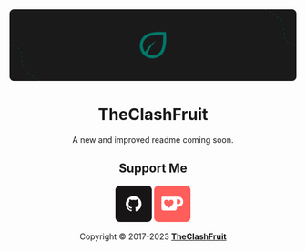 <img alt="TheClashFruit's Logo" src="https://raw.githubusercontent.com/TheClashFruit/TheClashFruit/main/GitHub%20-%20Banner.png">

<p align="center">
  <h1 align="center">TheClashFruit</h1>
</p>

<p align="center">
  A new and improved readme coming soon.
</p>

<h2 align="center">Support Me</h3>
<p align="center">
  <a href="https://github.com/sponsors/TheClashFruit"><img alt="Github Sponsors" src="https://raw.githubusercontent.com/TheClashFruit/TheClashFruit/main/GitHub.png" height="64px"></a>
  <a href="https://ko-fi.com/TheClashFruit"><img alt="Ko-Fi" src="https://raw.githubusercontent.com/TheClashFruit/TheClashFruit/main/Ko-Fi.png" height="64px"></a>
</p>

<!--

<p id="badges" align="center">
  <a href="https://www.theclashfruit.me"><img alt="Website" src="https://img.shields.io/website?url=https%3A%2F%2Fwww.theclashfruit.me"></a>
  <a href="https://l.theclashfruit.me/discord"><img alt="Discord" src="https://img.shields.io/discord/852874519684186113?label=discord"></a>
  <a href="https://wakatime.com/@c6bc8514-d33b-4828-b814-99e3b1ee38a2"><img src="https://wakatime.com/badge/user/c6bc8514-d33b-4828-b814-99e3b1ee38a2.svg" alt="Total time coded since Nov 7 2021" /></a>
  <img src="https://komarev.com/ghpvc/?username=TheClashFruit&label=views">
</p>

<p align="center">
  A Hungarian guy studying software development, but have self-taught himself.
</p>

<h2>About</h2>
<p align="left">
  I'm a software developer in my free time and student living in Hungary, I like to make android apps, websites, discord bots. I'm good in Kotlin, Java, JavaScript, HTML and CSS but I know some Rust, Python and I can write hello world in C++;
</p>

<h3>Projects</h3>

<table>
  <thead>
    <tr>
      <th>Icon</th>
      <th>Name</th>
      <th>About</th>
      <th>Repo</th>
    </tr>
  </thead>
  <tbody>
    <tr>
      <td><img width="48px" height="48px" src="https://cdn.theclashfruit.me/images/meteor_icon.svg"></td>
      <td>Meteor</td>
      <td>An Android Launcher.</td>
      <td><a href="https://github.com/TheClashFruit/MeteorLauncher">TheClashFruit/MeteorLauncher</a></td>
    </tr>
    <tr>
      <td><img width="48px" height="48px" src="https://cdn.theclashfruit.me/images/rithle_logo.svg"></td>
      <td>Rithle</td>
      <td>Android app for Modrinth written in Kotlin.</td>
      <td><a href="https://github.com/TheClashFruit/Rithle">TheClashFruit/Rithle</a></td>
    </tr>
  </tbody>
</table>

<h3>Stats</h3>
<p>
  <img alt="TheClashFruit's GitHub Stats" src="https://github-readme-stats.vercel.app/api?username=TheClashFruit&show_icons=true&include_all_commits=true&count_private=true&bg_color=00000000&text_color=007769b3&icon_color=00796b&title_color=00796b&border_color=007769b3">
</p>

<p>
  <img alt="TheClashFruit's GitHub Stats 2" src="https://github-readme-streak-stats.herokuapp.com?user=TheClashFruit&theme=dark&date_format=M%20j%5B%2C%20Y%5D&background=00796B00&ring=00796B&currStreakLabel=00796B&fire=00796B&stroke=00796B&dates=00796B&currStreakNum=00796B&sideNums=00796B&sideLabels=00796B&border=00796B">
</p>

<p>
  <img alt="TheClashFruit's WakaTime Stats" src="https://github-readme-stats.vercel.app/api/wakatime?username=TheClashFruit&show_icons=true&include_all_commits=true&count_private=true&bg_color=00000000&text_color=007769b3&icon_color=00796b&title_color=00796b&border_color=007769b3&layout=compact">
</p>
-->

<p align="center">
  Copyright &copy; 2017-2023 <a href="https://bit.ly/3bgQPpC"><b>TheClashFruit</b></a>
</p>

<img referrerpolicy="no-referrer-when-downgrade" src="https://matomo.theclashfruit.me/matomo.php?idsite=4&amp;rec=1" style="border:0" alt="" />
<img referrerpolicy="no-referrer-when-downgrade" src="https://hit.yhype.me/github/profile?user_id=55049569" style="border:0" alt="" />
